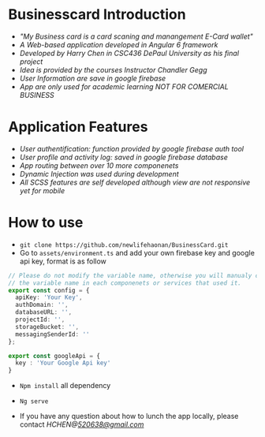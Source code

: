 # Businesscard Introduction
* _"My Business card is a card scaning and manangement E-Card wallet"_
* _A Web-based application developed in Angular 6 framework_
* _Developed by Harry Chen in CSC436 DePaul University as his final project_
* _Idea is provided by the courses Instructor Chandler Gegg_
* _User Information are save in google firebase_
* _App are only used for academic learning NOT FOR COMERCIAL BUSINESS_

# Application Features

* _User authentification: function provided by google firebase auth tool_
* _User profile and activity log: saved in google firebase database_
* _App routing between over 10 more componenets_
* _Dynamic Injection was used during development_
* _All SCSS features are self developed although view are not responsive yet for mobile_

# How to use
* `git clone https://github.com/newlifehaonan/BusinessCard.git`
* Go to `assets/environment.ts` and add your own firebase key and google api key, format is as follow
```typescript
// Please do not modify the variable name, otherwise you will manualy change 
// the variable name in each componenets or services that used it.
export const config = {
  apiKey: 'Your Key',
  authDomain: '',
  databaseURL: '',
  projectId: '',
  storageBucket: '',
  messagingSenderId: ''
};

export const googleApi = {
  key : 'Your Google Api key'
}
```
* `Npm install` all dependency

* `Ng serve`

* If you have any question about how to lunch the app locally, please contact *HCHEN@520638@gmail.com*

